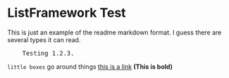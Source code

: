 ListFramework Test
======================
This is just an example of the readme markdown format. I guess there are several types it can read.

<pre>
    Testing 1.2.3.
</pre>
`little boxes` go around things [this is a link](DataOCD.com)
**(This is bold)**    